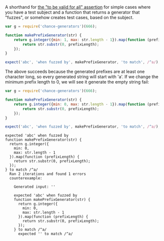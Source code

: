 A shorthand for
[the "to be valid for all" assertion](../../function/to-be-valid-for-all/) for
simple cases where you have a test subject and a function that returns a
generator that "fuzzes", or somehow creates test cases, based on the subject.

```js
var g = require('chance-generators')(666);

function makePrefixGenerator(str) {
    return g.integer({min: 1, max: str.length - 1}).map(function (prefixLength) {
        return str.substr(0, prefixLength);
    });
}

expect('abc', 'when fuzzed by', makePrefixGenerator, 'to match', /^a/);
```

The above succeeds because the generated prefixes are at least one character
long, so every generated string will start with 'a'. If we change the minimum
prefix length to 0, we will see it generate the empty string fail:

```js
var g = require('chance-generators')(666);

function makePrefixGenerator(str) {
    return g.integer({min: 0, max: str.length - 1}).map(function (prefixLength) {
        return str.substr(0, prefixLength);
    });
}

expect('abc', 'when fuzzed by', makePrefixGenerator, 'to match', /^a/);
```

```output
expected 'abc' when fuzzed by
function makePrefixGenerator(str) {
  return g.integer({
    min: 0,
    max: str.length - 1
  }).map(function (prefixLength) {
    return str.substr(0, prefixLength);
  });
} to match /^a/
  Ran 2 iterations and found 1 errors
  counterexample:

    Generated input: ''

    expected 'abc' when fuzzed by
    function makePrefixGenerator(str) {
      return g.integer({
        min: 0,
        max: str.length - 1
      }).map(function (prefixLength) {
        return str.substr(0, prefixLength);
      });
    } to match /^a/
      expected '' to match /^a/
```

